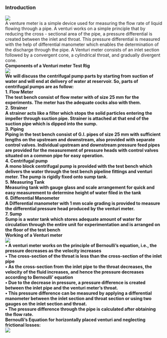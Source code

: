 ### <b>Introduction</b><br>
<image src="images/image1.PNG"><br>
A venture meter is a simple device used for measuring the flow rate of liquid flowing through a pipe. A venturi works on a simple principle that by reducing the cross - sectional area of the pipe, a pressure differential is created between the inlet and throat. This pressure differential is measured with the help of differential manometer which enables the determination of the discharge through the pipe. A Venturi meter consists of an inlet section followed by a convergent cone, a cylindrical throat, and gradually divergent cone.<br>
<b>Components of a Venturi meter Test Rig<b><br>
<image src="images/image2.PNG"><br>
We will discuss the centrifugal pump parts by starting from suction of water and will end at delivery of water at reservoir. So, parts of centrifugal pumps are as follow: <br>
<b>1. Flow Meter</b><br>
The test bench consist of flow meter with of size 25 mm for the experiments. The meter has the adequate cocks also with them.<br>
<b>2. Strainer</b><br>
A strainer acts like a filter which stops the solid particles entering the impeller through suction pipe. Strainer is attached at that end of the suction pipe which is dipped into the sump.<br>
<b>3. Piping</b><br>
Piping in the test bench consist of G.I. pipes of size 25 mm with sufficient lengths on the upstream and downstream, also provided with separate control valves. Individual upstream and downstream pressure feed pipes are provided for the measurement of pressure heads with control valves situated on a common pipe for easy operation. <br>
<b>4. Centrifugal pump</b><br>
A mono block centrifugal pump is provided with the test bench which delivers the water through the test bench pipeline fittings and venturi meter. The pump is rigidly fixed onto sump tank. <br>
<b>5. Measuring Tank</b><br>
Measuring tank with gauge glass and scale arrangement for quick and easy measurement to determine height of water filed in the tank<br>
<b>6. Differential Manometer</b><br>
A Differential manometer with 1 mm scale grading is provided to measure the differential pressure head produced by the venturi meter.<br>
<b>7. Sump</b><br>
Sump is a water tank which stores adequate amount of water for circulation through the entire unit for experimentation and is arranged on the floor of the test bench<br>
<b>Working of a Venturi meter </b><br>
<image src="images/image3.PNG"><br>
•	A venturi meter works on the principle of Bernoulli’s equation, i.e., the pressure decreases as the velocity increases<br>
•	The cross-section of the throat is less than the cross-section of the inlet pipe<br>
•	As the cross-section from the inlet pipe to the throat decreases, the velocity of the fluid increases, and hence the pressure decreases according to Bernoulli’ equation<br>
•	Due to the decrease in pressure, a pressure difference is created between the inlet pipe and the venturi meter’s throat.<br>
•	This pressure difference can be measured by applying a differential manometer between the inlet section and throat section or using two gauges on the inlet section and throat.<br>
•	The pressure difference through the pipe is calculated after obtaining the flow rate.<br>
Bernoulli’s Equation for horizontally placed venturi and neglecting frictional losses:<br>
<image src="images/image4.PNG">